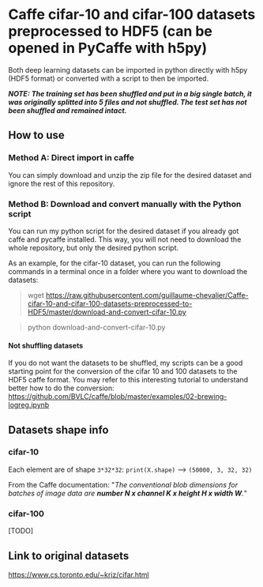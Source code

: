 # Caffe cifar-10 and cifar-100 datasets preprocessed to HDF5 (can be opened in PyCaffe with h5py)
Both deep learning datasets can be imported in python directly with h5py (HDF5 format) or converted with a script to then be imported.

***NOTE: The training set has been shuffled and put in a big single batch, it was originally splitted into 5 files and not shuffled. The test set has not been shuffled and remained intact.***


## How to use

### Method A: Direct import in caffe
You can simply download and unzip the zip file for the desired dataset and ignore the rest of this repository.

### Method B: Download and convert manually with the Python script
You can run my python script for the desired dataset if you already got caffe and pycaffe installed. This way, you will not need to download the whole repository, but only the desired python script. 

As an example, for the cifar-10 dataset, you can run the following commands in a terminal once in a folder where you want to download the datasets:
>wget https://raw.githubusercontent.com/guillaume-chevalier/Caffe-cifar-10-and-cifar-100-datasets-preprocessed-to-HDF5/master/download-and-convert-cifar-10.py

>python download-and-convert-cifar-10.py

#### Not shuffling datasets
If you do not want the datasets to be shuffled, my scripts can be a good starting point for the conversion of the cifar 10 and 100 datasets to the HDF5 caffe format. You may refer to this interesting tutorial to understand better how to do the conversion: https://github.com/BVLC/caffe/blob/master/examples/02-brewing-logreg.ipynb


## Datasets shape info

### cifar-10
Each element are of shape `3*32*32`:
`print(X.shape)` --> `(50000, 3, 32, 32)`

From the Caffe documentation:
"*The conventional blob dimensions for batches of image data are **number N x channel K x height H x width W**.*"

### cifar-100
[TODO]

## Link to original datasets
https://www.cs.toronto.edu/~kriz/cifar.html
